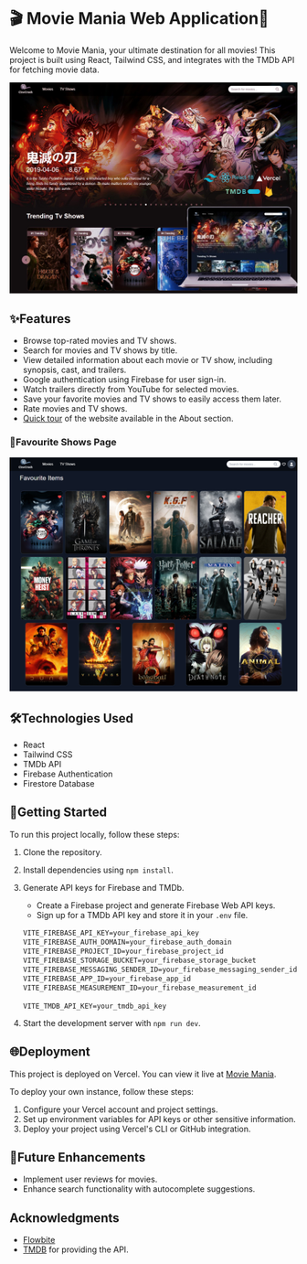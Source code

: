 # 🎬 Movie Mania Web Application🍿

Welcome to Movie Mania, your ultimate destination for all movies! This project is built using React, Tailwind CSS, and integrates with the TMDb API for fetching movie data.

![Movie Mania](./thumbnail.jpg)

## ✨Features

- Browse top-rated movies and TV shows.
- Search for movies and TV shows by title.
- View detailed information about each movie or TV show, including synopsis, cast, and trailers.
- Google authentication using Firebase for user sign-in.
- Watch trailers directly from YouTube for selected movies.
- Save your favorite movies and TV shows to easily access them later.
- Rate movies and TV shows.
- [Quick tour](<](https://github.com/Avyaaz18/Movie-Mania/blob/main/src/assets/Videos/MovieMania.mp4)>) of the website available in the About section.

<!-- ## 🖼️Screenshots

### 🏠Home Page

![Home Page](./screenshots/home-page.png) -->

### 🎥Favourite Shows Page

![Favourite Shows Page](./screenshots/favourite-movies.png)

## 🛠️Technologies Used

- React
- Tailwind CSS
- TMDb API
- Firebase Authentication
- Firestore Database

## 🚀Getting Started

To run this project locally, follow these steps:

1. Clone the repository.
2. Install dependencies using `npm install`.
3. Generate API keys for Firebase and TMDb.

   - Create a Firebase project and generate Firebase Web API keys.
   - Sign up for a TMDb API key and store it in your `.env` file.

   ```plaintext
   VITE_FIREBASE_API_KEY=your_firebase_api_key
   VITE_FIREBASE_AUTH_DOMAIN=your_firebase_auth_domain
   VITE_FIREBASE_PROJECT_ID=your_firebase_project_id
   VITE_FIREBASE_STORAGE_BUCKET=your_firebase_storage_bucket
   VITE_FIREBASE_MESSAGING_SENDER_ID=your_firebase_messaging_sender_id
   VITE_FIREBASE_APP_ID=your_firebase_app_id
   VITE_FIREBASE_MEASUREMENT_ID=your_firebase_measurement_id

   VITE_TMDB_API_KEY=your_tmdb_api_key
   ```

4. Start the development server with `npm run dev`.

## 🌐Deployment

This project is deployed on Vercel. You can view it live at [Movie Mania](https://movie-mania-ashy.vercel.app/).

To deploy your own instance, follow these steps:

1. Configure your Vercel account and project settings.
2. Set up environment variables for API keys or other sensitive information.
3. Deploy your project using Vercel's CLI or GitHub integration.

## 🔮Future Enhancements

- Implement user reviews for movies.
- Enhance search functionality with autocomplete suggestions.

## Acknowledgments

- [Flowbite](https://flowbite.com/docs/getting-started/introduction/)
- [TMDB](https://www.themoviedb.org/) for providing the API.
